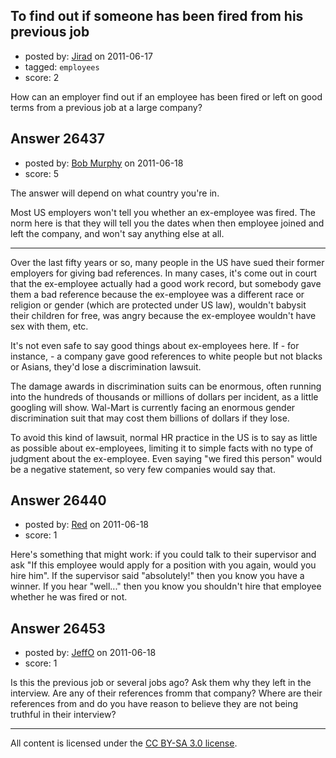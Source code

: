 ## To find out if someone has been fired from his previous job

- posted by: [Jirad](https://stackexchange.com/users/-1/11295-jirad) on 2011-06-17
- tagged: `employees`
- score: 2

How can an employer find out if an employee has been fired or left on good terms from a previous job at a large company?


## Answer 26437

- posted by: [Bob Murphy](https://stackexchange.com/users/-1/5778-bob-murphy) on 2011-06-18
- score: 5

The answer will depend on what country you're in.

Most US employers won't tell you whether an ex-employee was fired. The norm here is that they will tell you the dates when then employee joined and left the company, and won't say anything else at all.

---------

Over the last fifty years or so, many people in the US have sued their former employers for giving bad references. In many cases, it's come out in court that the ex-employee actually had a good work record, but somebody gave them a bad reference because the ex-employee was a different race or religion or gender (which are protected under US law), wouldn't babysit their children for free, was angry because the ex-employee wouldn't have sex with them, etc.

It's not even safe to say good things about ex-employees here. If - for instance, - a company gave good references to white people but not blacks or Asians, they'd lose a discrimination lawsuit.

The damage awards in discrimination suits can be enormous, often running into the hundreds of thousands or millions of dollars per incident, as a little googling will show. Wal-Mart is currently facing an enormous gender discrimination suit that may cost them billions of dollars if they lose.

To avoid this kind of lawsuit, normal HR practice in the US is to say as little as possible about ex-employees, limiting it to simple facts with no type of judgment about the ex-employee. Even saying "we fired this person" would be a negative statement, so very few companies would say that.



## Answer 26440

- posted by: [Red](https://stackexchange.com/users/-1/11303-red) on 2011-06-18
- score: 1

Here's something that might work: if you could talk to their supervisor and ask "If this employee would apply for a position with you again, would you hire him". If the supervisor said "absolutely!" then you know you have a winner. If you hear "well..." then you know you shouldn't hire that employee whether he was fired or not.   


## Answer 26453

- posted by: [JeffO](https://stackexchange.com/users/-1/1796-jeffo) on 2011-06-18
- score: 1

Is this the previous job or several jobs ago? Ask them why they left in the interview. Are any of their references fromm that company? Where are their references from and do you have reason to believe they are not being truthful in their interview?



---

All content is licensed under the [CC BY-SA 3.0 license](https://creativecommons.org/licenses/by-sa/3.0/).
